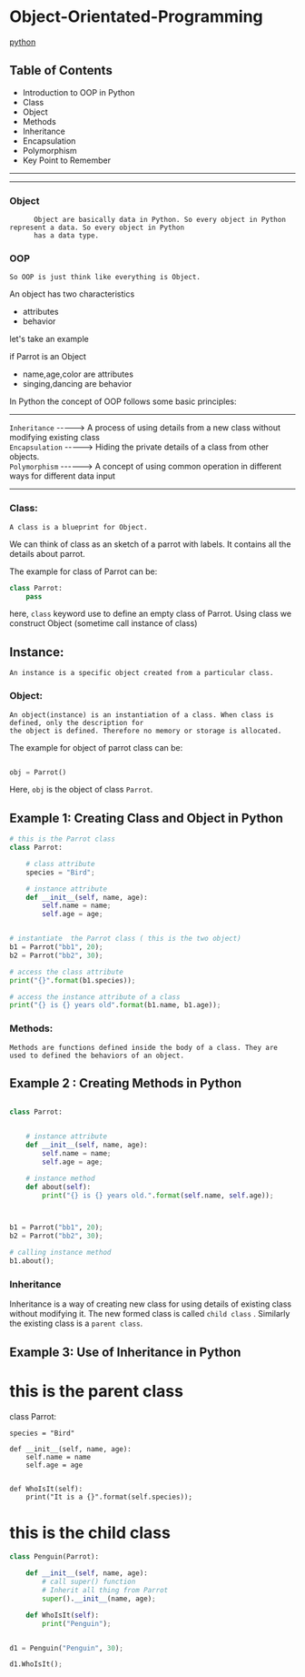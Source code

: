 # Object-Orientated-Programming
[python](https://www.programiz.com/python-programming/object-oriented-programming)
## Table of Contents

* Introduction to OOP in Python
* Class
* Object
* Methods
* Inheritance
* Encapsulation
* Polymorphism
* Key Point to Remember
-----------------------------------------------------------------------------------------------------------------
-----------------------------------------------------------------------------------------------------------------

### Object
          Object are basically data in Python. So every object in Python represent a data. So every object in Python 
          has a data type.
### OOP
	So OOP is just think like everything is Object.

An object has two characteristics

	
*  attributes 
*  behavior

let's take an example

if Parrot is an Object

	
*  name,age,color are attributes
*  singing,dancing are behavior

In Python the concept of OOP follows some basic principles:

 ------------------------------------------------------------------------------------------------
 
 `Inheritance` -----> A process of using details from a new class without modifying existing class   
 `Encapsulation` -----> Hiding the private details of a class from other objects.                      
 `Polymorphism`  ------> A concept of using common operation in different ways for different data input
 
 ------------------------------------------------------------------------------------------------
 
 
### Class:
	A class is a blueprint for Object.

We can think of class as an sketch of a parrot with labels. It contains all the details about parrot.

The example for class of Parrot can be:

```Python
class Parrot:
	pass
```
here, `class` keyword use to define an empty class of Parrot.
Using class we construct Object (sometime call instance of class)

## Instance:
	An instance is a specific object created from a particular class.
	
### Object:
	An object(instance) is an instantiation of a class. When class is defined, only the description for
	the object is defined. Therefore no memory or storage is allocated.

The example for object of parrot class can be:

```Python

obj = Parrot()

```
Here, `obj` is the object of class `Parrot`.	

## Example 1: Creating Class and Object in Python
```Python
# this is the Parrot class
class Parrot:

    # class attribute
    species = "Bird";

    # instance attribute
    def __init__(self, name, age):
        self.name = name;
        self.age = age;


# instantiate  the Parrot class ( this is the two object)
b1 = Parrot("bb1", 20);
b2 = Parrot("bb2", 30);

# access the class attribute
print("{}".format(b1.species));

# access the instance attribute of a class
print("{} is {} years old".format(b1.name, b1.age));

```
### Methods:
	Methods are functions defined inside the body of a class. They are used to defined the behaviors of an object.
	
## Example 2 : Creating Methods in Python
```Python

class Parrot:


    # instance attribute
    def __init__(self, name, age):
        self.name = name;
        self.age = age;

    # instance method
    def about(self):
        print("{} is {} years old.".format(self.name, self.age));



b1 = Parrot("bb1", 20);
b2 = Parrot("bb2", 30);

# calling instance method
b1.about();
```

### Inheritance
Inheritance is a way of creating new class for using details of existing class without modifying it. 
The new formed class is called `child class` . Similarly the existing class is a `parent class`.

## Example 3: Use of Inheritance in Python
# this is the parent class
class Parrot:

    species = "Bird"

    def __init__(self, name, age):
        self.name = name
        self.age = age


    def WhoIsIt(self):
        print("It is a {}".format(self.species));

# this is the child class
```Python
class Penguin(Parrot):

    def __init__(self, name, age):
        # call super() function
        # Inherit all thing from Parrot
        super().__init__(name, age);

    def WhoIsIt(self):
        print("Penguin");


d1 = Penguin("Penguin", 30);

d1.WhoIsIt();
```
